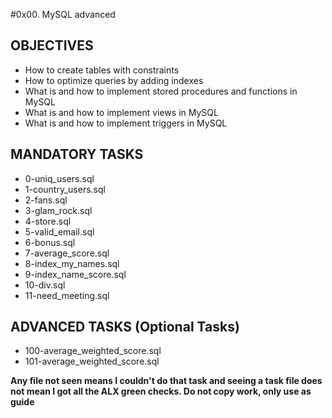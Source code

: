 #0x00. MySQL advanced

## OBJECTIVES
- How to create tables with constraints
- How to optimize queries by adding indexes
- What is and how to implement stored procedures and functions in MySQL
- What is and how to implement views in MySQL
- What is and how to implement triggers in MySQL

## MANDATORY TASKS
- 0-uniq_users.sql
- 1-country_users.sql
- 2-fans.sql
- 3-glam_rock.sql
- 4-store.sql
- 5-valid_email.sql
- 6-bonus.sql
- 7-average_score.sql
- 8-index_my_names.sql
- 9-index_name_score.sql
- 10-div.sql
- 11-need_meeting.sql

## ADVANCED TASKS (Optional Tasks)
- 100-average_weighted_score.sql
- 101-average_weighted_score.sql

**Any file not seen means I couldn't do that task and seeing a task file does not mean I got all the ALX green checks. Do not copy work, only use as guide**
